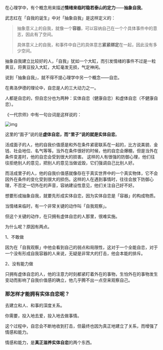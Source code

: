 在心理学中，有个概念用来描述**情绪来临时稳若泰山的定力**——**抽象自我**。

武志红在「自我的诞生」中对「抽象自我」是这样定义的：

> 抽象意义上的自我，就像一个**容器**，可以容纳自己在一个个具体事件中的意志，因此有了空间。
>
> 具体意义上的自我，和事件中自己的具体意志**紧紧绑定**在一起，因此没有多少空间。 



抽象自我建立比较好的人，「自我」犹如一个大缸，而引发情绪的事件不过是一粒黄豆，将黄豆投入大缸，大缸毫发无损，气定神闲。

说到「抽象自我」，就不得不提心理学中另一个概念——自恋。

在弗洛伊德的理论中，自恋是人的三大动力之一。

人都是自恋的，但自恋分也为两种：实体自恋（健康自恋）和虚体自恋（不健康自恋）。

《一代宗师》中有一句台词是这样说的：

![img](https://pic3.zhimg.com/50/v2-d1bb3ddeb55661b37c2f1159c46b2926_b.jpg)

这里的“面子”说的是**虚体自恋，**而“里子”说的就是**实体自恋**。

活成面子的人，他的自我价值感是和外在条件紧密联系在一起的，比方说美貌、金钱、社会地位、名气等等。当外在条件很好的时候，他的自恋会爆棚，但是当外在条件变差时，他的自恋会受到很大的损害。 这样的人有很强的防御心理，他们往往拒绝别人的意见，把别人的意见当做诋毁，它们强调自己比别人好。

而活成里子的人，他的自我价值感就像存在于真实世界中的一个真实物体，它不会因外在条件的变化受到很大的损伤。这样的人在遇到事情时，往往会放下防御心理，不否定一切外在的声音，容纳建设性意见，他们关注自己好不好。

想要形成抽象自我，就要先形成实体自恋，因为实体自恋是「容器」的构成物质。

当情绪来临时，有一个非常关键的动作叫「自我观察」。

但这个关键的动作，在只拥有虚体自恋的人那里，很难实施。

为什么呢？原因有两点。

1、不敢做

因为在「自我观察」中他会看到自己的弱点和局限性，这对于一个全能自恋，对于一个没有形成自我容器的人来说，无疑是非常大的打击，他会本能的排斥。

2、没有能力做

只拥有虚体自恋的人，他的注意力时刻都紧盯着外在的事物，生怕外在的事物发生变动而影响了自我价值感的确立，他几乎腾不出一点空来观察自己。

### 那怎样才能拥有实体自恋呢？

去建立和人、和事的深度关系。

你需要，投入地去爱，投入地去做事情。

这个过程中，自恋会不断地收到打击，但最终也因为真正地建立了关系，而增强了情感和能力。

情感和能力，是**真正滋养实体自恋**的两个东西。























